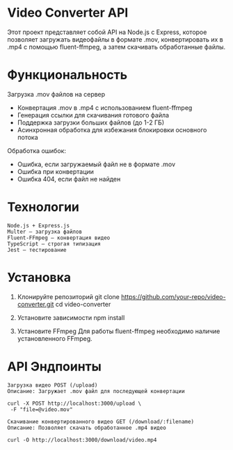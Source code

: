 #  Video Converter API

  Этот проект представляет собой API на Node.js с Express, которое позволяет загружать видеофайлы в формате .mov, конвертировать их в .mp4 с помощью fluent-ffmpeg, а затем скачивать           обработанные файлы.

# Функциональность

 Загрузка .mov файлов на сервер
  - Конвертация .mov в .mp4 с использованием fluent-ffmpeg
  - Генерация ссылки для скачивания готового файла
  - Поддержка загрузки больших файлов (до 1-2 ГБ)
  - Асинхронная обработка для избежания блокировки основного потока
    
  Обработка ошибок:

  - Ошибка, если загружаемый файл не в формате .mov
  - Ошибка при конвертации
  - Ошибка 404, если файл не найден

  # Технологии

    Node.js + Express.js
    Multer – загрузка файлов
    Fluent-FFmpeg – конвертация видео
    TypeScript – строгая типизация
    Jest – тестирование

  # Установка

  1. Клонируйте репозиторий
     git clone https://github.com/your-repo/video-converter.git
     cd video-converter

  2. Установите зависимости
     npm install

  3. Установите FFmpeg
     Для работы fluent-ffmpeg необходимо наличие установленного FFmpeg.

  # API Эндпоинты

    Загрузка видео POST (/upload)
    Описание: Загружает .mov файл для последующей конвертации
    
    curl -X POST http://localhost:3000/upload \
     -F "file=@video.mov"

    Скачивание конвертированного видео GET (/download/:filename)
    Описание: Позволяет скачать обработанное .mp4 видео
    
    curl -O http://localhost:3000/download/video.mp4
    

     

